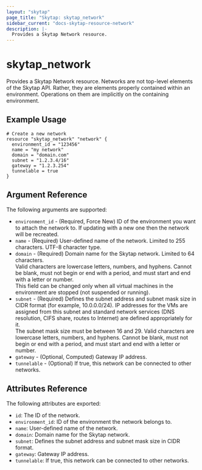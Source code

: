 ```yaml
---
layout: "skytap"
page_title: "Skytap: skytap_network"
sidebar_current: "docs-skytap-resource-network"
description: |-
  Provides a Skytap Network resource.
---
```


# skytap\_network

Provides a Skytap Network resource. Networks are not top-level elements of the Skytap API. 
Rather, they are elements properly contained within an environment. 
Operations on them are implicitly on the containing environment.

## Example Usage


```hcl
# Create a new network
resource "skytap_network" "network" {
  environment_id = "123456"
  name = "my network"
  domain = "domain.com"
  subnet = "1.2.3.4/16"
  gateway = "1.2.3.254"
  tunnelable = true
}
```

## Argument Reference

The following arguments are supported:

* `environment_id` - (Required, Force New) ID of the environment you want to attach the network to. If updating with a new one then the network will be recreated.
* `name` - (Required) User-defined name of the network. Limited to 255 characters. UTF-8 character type.
* `domain` - (Required) Domain name for the Skytap network. Limited to 64 characters.
                         <br/>Valid characters are lowercase letters, numbers, and hyphens. Cannot be blank, must not begin or end with a period, and must start and end with a letter or number.
                         <br/>This field can be changed only when all virtual machines in the environment are stopped (not suspended or running).
* `subnet` - (Required) Defines the subnet address and subnet mask size in CIDR format (for example, 10.0.0.0/24). IP addresses for the VMs are assigned from this subnet and standard network services (DNS resolution, CIFS share, routes to Internet) are defined appropriately for it.
                        <br/>The subnet mask size must be between 16 and 29. Valid characters are lowercase letters, numbers, and hyphens. Cannot be blank, must not begin or end with a period, and must start and end with a letter or number.                
* `gateway` - (Optional, Computed) Gateway IP address.
* `tunnelable` - (Optional) If true, this network can be connected to other networks.

## Attributes Reference

The following attributes are exported:

* `id`: The ID of the network.
* `environment_id`: ID of the environment the network belongs to. 
* `name`: User-defined name of the network.
* `domain`: Domain name for the Skytap network.
* `subnet`: Defines the subnet address and subnet mask size in CIDR format.
* `gateway`: Gateway IP address.
* `tunnelable`: If true, this network can be connected to other networks.
